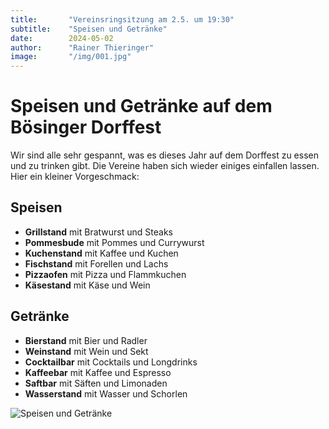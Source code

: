 ```yaml
---
title:       "Vereinsringsitzung am 2.5. um 19:30"
subtitle:    "Speisen und Getränke"
date:        2024-05-02
author:      "Rainer Thieringer"
image:       "/img/001.jpg"
---
```


# Speisen und Getränke auf dem Bösinger Dorffest

Wir sind alle sehr gespannt, was es dieses Jahr auf dem Dorffest zu essen und zu trinken gibt. Die Vereine haben sich wieder einiges einfallen lassen. Hier ein kleiner Vorgeschmack:

## Speisen

- **Grillstand** mit Bratwurst und Steaks
- **Pommesbude** mit Pommes und Currywurst
- **Kuchenstand** mit Kaffee und Kuchen
- **Fischstand** mit Forellen und Lachs
- **Pizzaofen** mit Pizza und Flammkuchen
- **Käsestand** mit Käse und Wein

## Getränke

- **Bierstand** mit Bier und Radler
- **Weinstand** mit Wein und Sekt
- **Cocktailbar** mit Cocktails und Longdrinks
- **Kaffeebar** mit Kaffee und Espresso
- **Saftbar** mit Säften und Limonaden
- **Wasserstand** mit Wasser und Schorlen

![Speisen und Getränke](/img/002.jpg)
